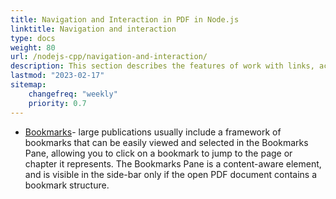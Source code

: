 ```yaml
---
title: Navigation and Interaction in PDF in Node.js
linktitle: Navigation and interaction
type: docs
weight: 80
url: /nodejs-cpp/navigation-and-interaction/
description: This section describes the features of work with links, actions and bookmarks in Node.js.
lastmod: "2023-02-17"
sitemap:
    changefreq: "weekly"
    priority: 0.7
---
```


- [Bookmarks](/pdf/nodejs-cpp/bookmark/)- large publications usually include a framework of bookmarks that can be easily viewed and selected in the Bookmarks Pane, allowing you to click on a bookmark to jump to the page or chapter it represents. The Bookmarks Pane is a content-aware element, and is visible in the side-bar only if the open PDF document contains a bookmark structure.

